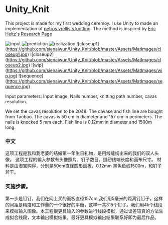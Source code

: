 # Unity_Knit

This project is made for my first wedding ceremoy. I use Unity to made an implementation of [petros vrellis's knitting](http://artof01.com/vrellis/works/knit.html). The method is inspired by [Eric Heitz's Research Page](https://eheitzresearch.wordpress.com/)

![input](https://github.com/sienaiwun/Unity_Knit/blob/master/Assets/MatImages/input.jpg)
![prediction](https://github.com/sienaiwun/Unity_Knit/blob/master/Assets/MatImages/prediction2.jpg)
![realization](https://github.com/sienaiwun/Unity_Knit/blob/master/Assets/MatImages/realization2.jpg)
![closeup1]
(https://github.com/sienaiwun/Unity_Knit/blob/master/Assets/MatImages/closeup1.jpg)
![closeup2]
(https://github.com/sienaiwun/Unity_Knit/blob/master/Assets/MatImages/closeup2.jpg)
![wip]
(https://github.com/sienaiwun/Unity_Knit/blob/master/Assets/MatImages/wip.jpg)
![sequence]
(https://github.com/sienaiwun/Unity_Knit/blob/master/Assets/MatImages/sequence.jpg)

Input parameters:
Input image, Nails number, knitting path number, cavas resolution.

We set the cavas resolution to be 2048. The cavase and fish line are bought from Taobao.
The cavas is 50 cm in diameter and 157 cm in perimeters. The nails is knocked 5 mm each. Fish line is 0.12mm in diameter and 1500m long.

### 中文
这项工程是我和我老婆的结婚第一年生日礼物，是用线缝纫出来的我们的双人头像。
这项工程的输入参数有头像照片，钉子数目，缝纫线端长度和画布尺寸。
材料是由淘宝购得，分别是50cm直径圆形画板，0.12mm 黑色鱼线1500m，和钉子若干。

### 实施步骤。
第一步是钉钉，我们在网上买的画板直径157cm,我们用5毫米的距离钉钉子，这样的间距是精度和工作量的一个很好的平衡，这样一共315个钉子。我们用4k个线段来模拟输入图像。本工程很更具输入的参数进行线段模拟，通过误差较真的方法生成拟合线段，文本输出模拟结果。最好更具模拟输出结果联系好即为最后作品。
